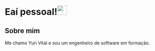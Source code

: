 <h1> Eaí pessoal!<img width="30px" src="https://raw.githubusercontent.com/iampavangandhi/iampavangandhi/master/gifs/Hi.gif"></h1>
<h2>Sobre mim</h2> 
<p>Me chamo Yuri Vital e sou um engenheiro de software em formação.</p>
<!--
**yvitall/yvitall** is a ✨ _special_ ✨ repository because its `README.md` (this file) appears on your GitHub profile.
Here are some ideas to get you started:
- 🔭 I’m currently working on ...
- 🌱 I’m currently learning ...
- 👯 I’m looking to collaborate on ...
- 🤔 I’m looking for help with ...
- 💬 Ask me about ...
- 📫 How to reach me: ...
- 😄 Pronouns: ...
- ⚡ Fun fact: ...-->

